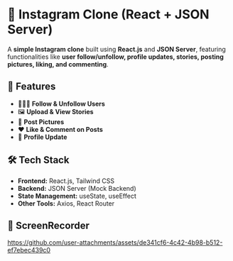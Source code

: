 # 📸 Instagram Clone (React + JSON Server)

A **simple Instagram clone** built using **React.js** and **JSON Server**, featuring functionalities like **user follow/unfollow, profile updates, stories, posting pictures, liking, and commenting**.

## 🚀 Features
- 🧑‍🤝‍🧑 **Follow & Unfollow Users**  
- 🖼 **Upload & View Stories**  
- 📸 **Post Pictures**  
- ❤️ **Like & Comment on Posts**  
- 🔄 **Profile Update**  

## 🛠 Tech Stack
- **Frontend:** React.js, Tailwind CSS  
- **Backend:** JSON Server (Mock Backend)  
- **State Management:** useState, useEffect  
- **Other Tools:** Axios, React Router  

## 📸 ScreenRecorder



https://github.com/user-attachments/assets/de341cf6-4c42-4b98-b512-ef7ebec439c0

